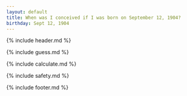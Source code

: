 ```yaml
---
layout: default
title: When was I conceived if I was born on September 12, 1904?
birthday: Sept 12, 1904
---
```


{% include header.md %}

{% include guess.md %}

{% include calculate.md %}

{% include safety.md %}

{% include footer.md %}



